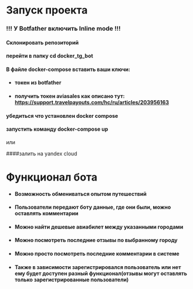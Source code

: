 # Запуск проекта

### !!! У Botfather включить Inline mode !!!

#### Склонировать репозиторий 


#### перейти в папку cd docker_tg_bot

#### В файле docker-compose вставить ваши ключи:

* #### токен из botfather 
*  ####  получить токен aviasales  как описано тут: https://support.travelpayouts.com/hc/ru/articles/203956163

#### убедиться что установлен docker compose
#### запустить команду docker-compose up

или

####залить на yandex cloud



# Функционал бота
* #### Возможность обмениваться опытом путешествий
* #### Пользователи передают боту данные, где они были, можно оставлять комментарии
* #### Можно найти дешевые авиабилет между указанными городами
* #### Можно посмотреть последние отзывы по выбранному городу
* #### Можно просто посмотреть последние комментарии в системе
* #### Также в зависимости зарегистрировался пользователь или нет ему будет доступен разный функционал(отзывы могут оставлять только зарегистрированные пользователи)
